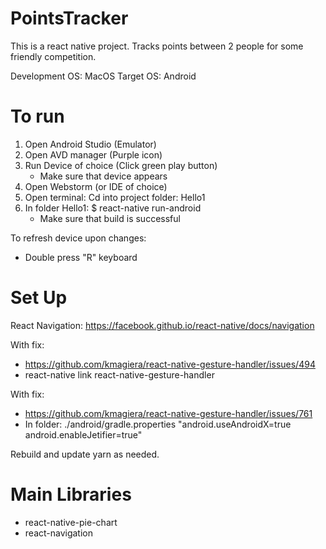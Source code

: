 # PointsTracker

This is a react native project.
Tracks points between 2 people for some friendly competition.

Development OS: MacOS
Target OS: Android


# To run

1. Open Android Studio (Emulator)
2. Open AVD manager (Purple icon)
3. Run Device of choice (Click green play button)
    - Make sure that device appears
4. Open Webstorm (or IDE of choice)
5. Open terminal: Cd into project folder: Hello1
6. In folder Hello1: $ react-native run-android
    - Make sure that build is successful
    
To refresh device upon changes:
   - Double press "R" keyboard
    

# Set Up

React Navigation: https://facebook.github.io/react-native/docs/navigation

With fix: 
- https://github.com/kmagiera/react-native-gesture-handler/issues/494
- react-native link react-native-gesture-handler

With fix:
- https://github.com/kmagiera/react-native-gesture-handler/issues/761
- In folder: ./android/gradle.properties
  "android.useAndroidX=true
  android.enableJetifier=true"
  
Rebuild and update yarn as needed.

# Main Libraries
- react-native-pie-chart
- react-navigation
